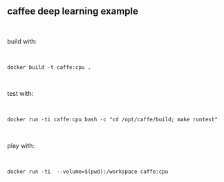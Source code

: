 ## caffee deep learning example

<br>

build with:

<br>

```
docker build -t caffe:cpu .
```

<br>

test with:

<br>

```
docker run -ti caffe:cpu bash -c "cd /opt/caffe/build; make runtest"
```

<br>

play with:

<br>

```
docker run -ti  --volume=$(pwd):/workspace caffe:cpu
```
